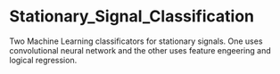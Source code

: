 # Stationary_Signal_Classification
Two Machine Learning classificators for stationary signals. One uses convolutional neural network and the other uses feature engeering and logical regression.
